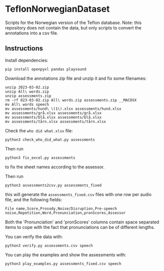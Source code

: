 # TeflonNorwegianDataset
Scripts for the Norwegian version of the Teflon database. Note: this repository does not contain the data, but only scripts to convert the annotations into a csv file.

## Instructions
Install dependencies:
```
pip install openpyxl pandas playsound
```
Download the annotations zip file and unzip it and fix some filenames:
```
unzip 2023-03-02.zip
unzip All\ words.zip
unzip assessments.zip
rm -rf 023-03-02.zip All\ words.zip assessments.zip __MACOSX
mv All\ words speech
mv assessments/hund\ \(1\).xlsx assessments/hund.xlsx
mv assessments/grå.xlsx assessments/grå.xlsx
mv assessments/blå.xlsx assessments/blå.xlsx
mv assessments/tårn.xlsx assessments/tårn.xlsx
```
Check the `who did what.xlsx` file:
```
python3 check_who_did_what.py assessments
```
Then run
```
python3 fix_excel.py assessments
```
to fix the sheet names according to the assessor.

Then run
```
python3 assessments2csv.py assessments_fixed
```
this will generate the `assessments_fixed.csv` files with one row per audio file, and the following fields:
```
File name,Score,Prosody,Noise/Disruption,Pre-speech noise,Repetition,Word,Pronunciation,pronScores,Assessor
```
Both the 'Pronunciation' and 'pronScores' columns contain space separated items to cope with the fact that pronunciations can be of different lengths.

You can verify the data with:
```
python3 verify.py assessments.csv speech
```

You can play the examples and show the assessments with:
```
python3 play_examples.py assessments_fixed.csv speech
```
